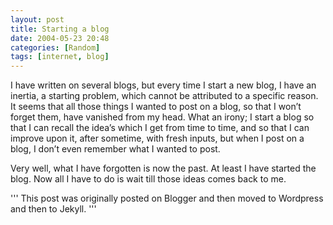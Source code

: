 ```yaml
---
layout: post
title: Starting a blog
date: 2004-05-23 20:48
categories: [Random]
tags: [internet, blog]
---
```

I have written on several blogs, but every time I start a new blog, I have an inertia, a starting problem, which cannot be attributed to a specific reason. It seems that all those things I wanted to post on a blog, so that I won’t forget them, have vanished from my head. What an irony; I start a blog so that I can recall the idea’s which I get from time to time, and so that I can improve upon it, after sometime, with fresh inputs, but when I post on a blog, I don’t even remember what I wanted to post.

Very well, what I have forgotten is now the past. At least I have started the blog. Now all I have to do is wait till those ideas comes back to me.

'''
This post was originally posted on Blogger and then moved to Wordpress and then to Jekyll.
'''
